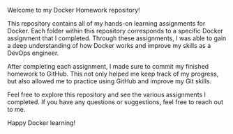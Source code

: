 Welcome to my Docker Homework repository!

This repository contains all of my hands-on learning assignments for Docker. Each folder within this repository corresponds to a specific Docker assignment that I completed. Through these assignments, I was able to gain a deep understanding of how Docker works and improve my skills as a DevOps engineer.

After completing each assignment, I made sure to commit my finished homework to GitHub. This not only helped me keep track of my progress, but also allowed me to practice using GitHub and improve my Git skills.

Feel free to explore this repository and see the various assignments I completed. If you have any questions or suggestions, feel free to reach out to me.

Happy Docker learning!
